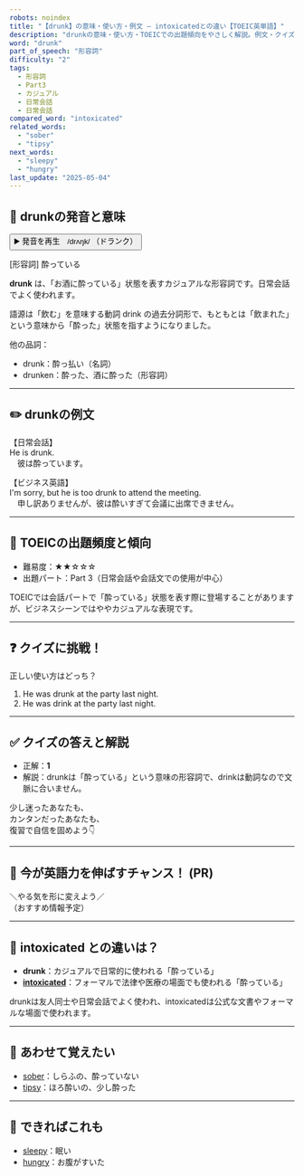 ```yaml
---
robots: noindex
title: "【drunk】の意味・使い方・例文 ― intoxicatedとの違い【TOEIC英単語】"
description: "drunkの意味・使い方・TOEICでの出題傾向をやさしく解説。例文・クイズ付きでintoxicatedとの違いもわかりやすく学べます。"
word: "drunk"
part_of_speech: "形容詞"
difficulty: "2"
tags:
  - 形容詞
  - Part3
  - カジュアル
  - 日常会話
  - 日常会話
compared_word: "intoxicated"
related_words:
  - "sober"
  - "tipsy"
next_words:
  - "sleepy"
  - "hungry"
last_update: "2025-05-04"
---
```


## 🔰 drunkの発音と意味

<button class="play-audio" onclick="playTTS('drunk')">
  <span class="play-audio-main">
    ▶️ 発音を再生　/drʌŋk/
  </span>
  <span class="play-audio-sub">
    （ドランク）
  </span>
</button>

[形容詞] 酔っている

**drunk** は、「お酒に酔っている」状態を表すカジュアルな形容詞です。日常会話でよく使われます。

語源は「飲む」を意味する動詞 drink の過去分詞形で、もともとは「飲まれた」という意味から「酔った」状態を指すようになりました。

他の品詞：  
- drunk：酔っ払い（名詞）
- drunken：酔った、酒に酔った（形容詞）

---

## ✏️ drunkの例文

【日常会話】  
He is drunk.  
　彼は酔っています。

【ビジネス英語】  
I'm sorry, but he is too drunk to attend the meeting.  
　申し訳ありませんが、彼は酔いすぎて会議に出席できません。

---

## 🎯 TOEICの出題頻度と傾向

- 難易度：★★☆☆☆
- 出題パート：Part 3（日常会話や会話文での使用が中心）

TOEICでは会話パートで「酔っている」状態を表す際に登場することがありますが、ビジネスシーンではややカジュアルな表現です。

---

## ❓ クイズに挑戦！

正しい使い方はどっち？

1. He was drunk at the party last night.  
2. He was drink at the party last night.

---

## ✅ クイズの答えと解説

- 正解：**1**
- 解説：drunkは「酔っている」という意味の形容詞で、drinkは動詞なので文脈に合いません。

少し迷ったあなたも、  
カンタンだったあなたも、  
復習で自信を固めよう👇️

---

## 🚀 今が英語力を伸ばすチャンス！ (PR)

<div class="info-center">
＼やる気を形に変えよう／<br>  
（おすすめ情報予定）
</div>

---

## 🤔  intoxicated との違いは？

- **drunk**：カジュアルで日常的に使われる「酔っている」
- **[intoxicated](/word/intoxicated)**：フォーマルで法律や医療の場面でも使われる「酔っている」

drunkは友人同士や日常会話でよく使われ、intoxicatedは公式な文書やフォーマルな場面で使われます。

---

## 🧩 あわせて覚えたい

- [sober](/word/sober)：しらふの、酔っていない
- [tipsy](/word/tipsy)：ほろ酔いの、少し酔った

---

## 📖 できればこれも

- [sleepy](/word/sleepy)：眠い
- [hungry](/word/hungry)：お腹がすいた

<!-- cvid: aid11_bid12 -->
